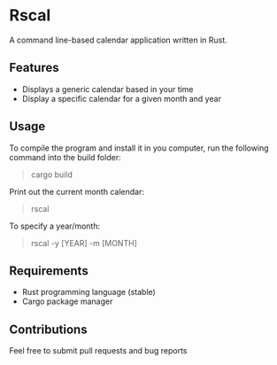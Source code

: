 # Rscal
A command line-based calendar application written in Rust.

## Features
- Displays a generic calendar based in your time
- Display a specific calendar for a given month and year

## Usage
To compile the program and install it in you computer, run the following command into the build folder:
> cargo build

Print out the current month calendar:
> rscal

To specify a year/month:
> rscal -y [YEAR] -m [MONTH] 

## Requirements
- Rust programming language (stable)
- Cargo package manager

## Contributions
Feel free to submit pull requests and bug reports
